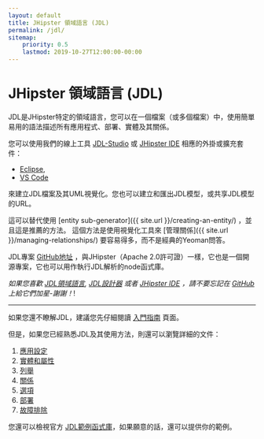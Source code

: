 ```yaml
---
layout: default
title: JHipster 領域語言 (JDL)
permalink: /jdl/
sitemap:
    priority: 0.5
    lastmod: 2019-10-27T12:00:00-00:00
---
```


# <i class="fa fa-star"></i> JHipster 領域語言 (JDL)

JDL是JHipster特定的領域語言，您可以在一個檔案（或多個檔案）中，使用簡單易用的語法描述所有應用程式、部署、實體及其關係。

您可以使用我們的線上工具 [JDL-Studio](https://start.jhipster.tech/jdl-studio/) 或 
[JHipster IDE](https://www.jhipster.tech/jhipster-ide/) 相應的外掛或擴充套件：
  - [Eclipse](https://marketplace.eclipse.org/content/jhipster-ide), 
  - [VS Code](https://marketplace.visualstudio.com/items?itemName=jhipster-ide.jdl)

來建立JDL檔案及其UML視覺化。您也可以建立和匯出JDL模型，或共享JDL模型的URL。

這可以替代使用 [entity sub-generator]({{ site.url }}/creating-an-entity/) ，並且這是推薦的方法。
這個方法是使用視覺化工具來 [管理關係]({{ site.url }}/managing-relationships/) 要容易得多，而不是經典的Yeoman問答。

JDL專案 [GitHub地址](https://github.com/jhipster/jhipster-core/) ，與JHipster（Apache 2.0許可證）一樣，它也是一個開源專案，它也可以用作執行JDL解析的node函式庫。

_如果您喜歡 [JDL領域語言](https://github.com/jhipster/jhipster-core/),
 [JDL設計器](https://github.com/jhipster/jdl-studio/) 或者
[JHipster IDE](https://github.com/jhipster/jhipster-ide/) ，請不要忘記在
[GitHub](https://github.com/jhipster/) 上給它們加星-謝謝！_!

---

如果您還不瞭解JDL，建議您先仔細閱讀 [入門指南](/jdl/getting-started) 頁面。

但是，如果您已經熟悉JDL及其使用方法，則還可以瀏覽詳細的文件：
  1. [應用設定](/jdl/applications)
  1. [實體和屬性](/jdl/entities-fields)
  1. [列舉](/jdl/enums)
  1. [關係](/jdl/relationships)
  1. [選項](/jdl/options)
  1. [部署](/jdl/deployments)
  1. [故障排除](/jdl/troubleshooting)

您還可以檢視官方 [JDL範例函式庫](https://github.com/jhipster/jdl-samples)，如果願意的話，還可以提供你的範例。
